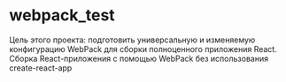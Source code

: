 # webpack_test
Цель этого проекта: подготовить универсальную и изменяемую конфигурацию  WebPack для сборки полноценного приложения React.
Сборка React-приложения с помощью WebPack без использования create-react-app
